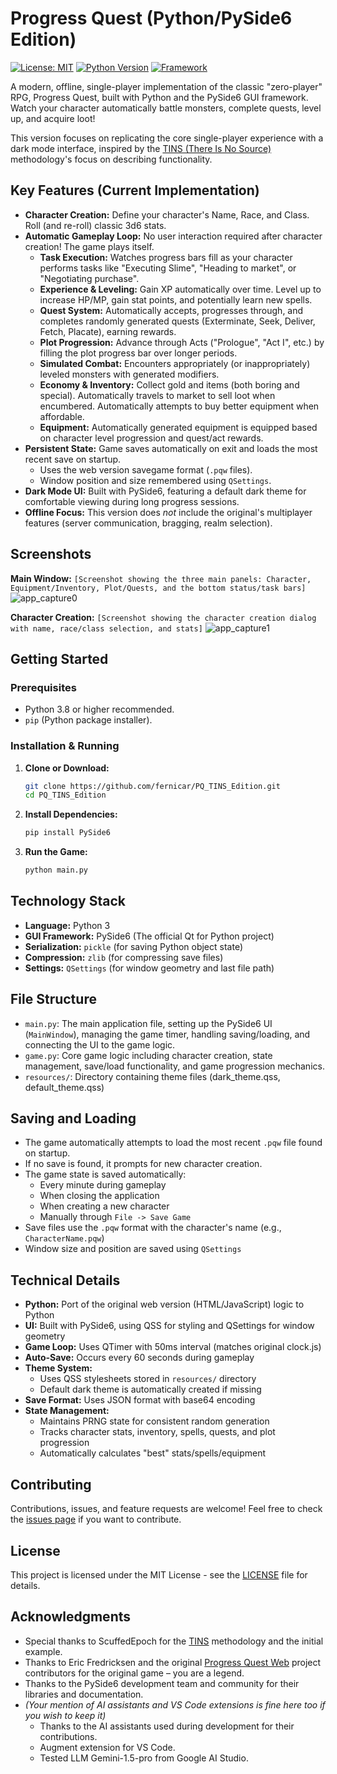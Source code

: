 # Progress Quest (Python/PySide6 Edition)

[![License: MIT](https://img.shields.io/badge/License-MIT-yellow.svg)](https://github.com/fernicar/PQ_TINS_Edition/blob/main/LICENSE)
[![Python Version](https://img.shields.io/badge/python-3.8+-blue.svg)](https://www.python.org/)
[![Framework](https://img.shields.io/badge/Framework-PySide6-cyan.svg)](https://www.qt.io/qt-for-python)

A modern, offline, single-player implementation of the classic "zero-player" RPG, Progress Quest, built with Python and the PySide6 GUI framework. Watch your character automatically battle monsters, complete quests, level up, and acquire loot!

This version focuses on replicating the core single-player experience with a dark mode interface, inspired by the [TINS (There Is No Source)](https://github.com/ScuffedEpoch/TINS) methodology's focus on describing functionality.

## Key Features (Current Implementation)

*   **Character Creation:** Define your character's Name, Race, and Class. Roll (and re-roll) classic 3d6 stats.
*   **Automatic Gameplay Loop:** No user interaction required after character creation! The game plays itself.
    *   **Task Execution:** Watches progress bars fill as your character performs tasks like "Executing Slime", "Heading to market", or "Negotiating purchase".
    *   **Experience & Leveling:** Gain XP automatically over time. Level up to increase HP/MP, gain stat points, and potentially learn new spells.
    *   **Quest System:** Automatically accepts, progresses through, and completes randomly generated quests (Exterminate, Seek, Deliver, Fetch, Placate), earning rewards.
    *   **Plot Progression:** Advance through Acts ("Prologue", "Act I", etc.) by filling the plot progress bar over longer periods.
    *   **Simulated Combat:** Encounters appropriately (or inappropriately) leveled monsters with generated modifiers.
    *   **Economy & Inventory:** Collect gold and items (both boring and special). Automatically travels to market to sell loot when encumbered. Automatically attempts to buy better equipment when affordable.
    *   **Equipment:** Automatically generated equipment is equipped based on character level progression and quest/act rewards.
*   **Persistent State:** Game saves automatically on exit and loads the most recent save on startup.
    *   Uses the web version savegame format (`.pqw` files).
    *   Window position and size remembered using `QSettings`.
*   **Dark Mode UI:** Built with PySide6, featuring a default dark theme for comfortable viewing during long progress sessions.
*   **Offline Focus:** This version does *not* include the original's multiplayer features (server communication, bragging, realm selection).

## Screenshots

**Main Window:**
`[Screenshot showing the three main panels: Character, Equipment/Inventory, Plot/Quests, and the bottom status/task bars]`
![app_capture0](https://github.com/fernicar/PQ_TINS_Edition/blob/main/images/app_capture0.png)

**Character Creation:**
`[Screenshot showing the character creation dialog with name, race/class selection, and stats]`
![app_capture1](https://github.com/fernicar/PQ_TINS_Edition/blob/main/images/app_capture1.png)

## Getting Started

### Prerequisites

*   Python 3.8 or higher recommended.
*   `pip` (Python package installer).

### Installation & Running

1.  **Clone or Download:**
    ```bash
    git clone https://github.com/fernicar/PQ_TINS_Edition.git
    cd PQ_TINS_Edition
    ```

2.  **Install Dependencies:**
    ```bash
    pip install PySide6
    ```

3.  **Run the Game:**
    ```bash
    python main.py
    ```

## Technology Stack

*   **Language:** Python 3
*   **GUI Framework:** PySide6 (The official Qt for Python project)
*   **Serialization:** `pickle` (for saving Python object state)
*   **Compression:** `zlib` (for compressing save files)
*   **Settings:** `QSettings` (for window geometry and last file path)

## File Structure

*   `main.py`: The main application file, setting up the PySide6 UI (`MainWindow`), managing the game timer, handling saving/loading, and connecting the UI to the game logic.
*   `game.py`: Core game logic including character creation, state management, save/load functionality, and game progression mechanics.
*   `resources/`: Directory containing theme files (dark_theme.qss, default_theme.qss)

## Saving and Loading

*   The game automatically attempts to load the most recent `.pqw` file found on startup.
*   If no save is found, it prompts for new character creation.
*   The game state is saved automatically:
    * Every minute during gameplay
    * When closing the application
    * When creating a new character
    * Manually through `File -> Save Game`
*   Save files use the `.pqw` format with the character's name (e.g., `CharacterName.pqw`)
*   Window size and position are saved using `QSettings`

## Technical Details

*   **Python:** Port of the original web version (HTML/JavaScript) logic to Python
*   **UI:** Built with PySide6, using QSS for styling and QSettings for window geometry
*   **Game Loop:** Uses QTimer with 50ms interval (matches original clock.js)
*   **Auto-Save:** Occurs every 60 seconds during gameplay
*   **Theme System:** 
    * Uses QSS stylesheets stored in `resources/` directory
    * Default dark theme is automatically created if missing
*   **Save Format:** Uses JSON format with base64 encoding
*   **State Management:**
    * Maintains PRNG state for consistent random generation
    * Tracks character stats, inventory, spells, quests, and plot progression
    * Automatically calculates "best" stats/spells/equipment

## Contributing

Contributions, issues, and feature requests are welcome! Feel free to check the [issues page](https://github.com/fernicar/PQ_TINS_Edition/issues) if you want to contribute.

## License

This project is licensed under the MIT License - see the [LICENSE](https://github.com/fernicar/PQ_TINS_Edition/blob/main/LICENSE) file for details.

## Acknowledgments

*   Special thanks to ScuffedEpoch for the [TINS](https://github.com/ScuffedEpoch/TINS) methodology and the initial example.
*   Thanks to Eric Fredricksen and the original [Progress Quest Web](https://bitbucket.org/grumdrig/pq-web) project contributors for the original game – you are a legend.
*   Thanks to the PySide6 development team and community for their libraries and documentation.
*   *(Your mention of AI assistants and VS Code extensions is fine here too if you wish to keep it)*
    *   Thanks to the AI assistants used during development for their contributions.
    *   Augment extension for VS Code.
    *   Tested LLM Gemini-1.5-pro from Google AI Studio.
